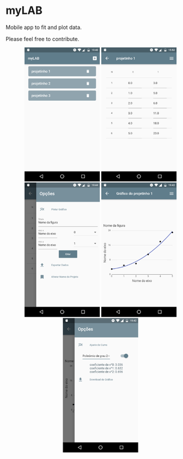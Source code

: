 # myLAB

Mobile app to fit and plot data.

Please feel free to contribute.

<p align="center">

<img src="https://github.com/bentoavb/mylab/blob/master/images/img1.png" width="200" />
<img src="https://github.com/bentoavb/mylab/blob/master/images/img2.png" width="200" />
<img src="https://github.com/bentoavb/mylab/blob/master/images/img3.png" width="200" />
<img src="https://github.com/bentoavb/mylab/blob/master/images/img4.png" width="200" /> 
<img src="https://github.com/bentoavb/mylab/blob/master/images/img5.png" width="200" />

</p>